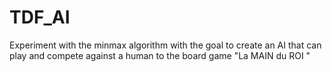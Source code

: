# TDF_AI
Experiment with the minmax algorithm with the goal to create an AI that can play and compete against a human to the board game "La MAIN du ROI "
